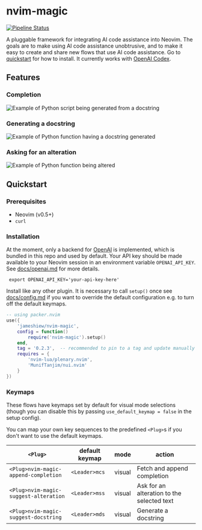 # nvim-magic

[![Pipeline Status](https://gitlab.com/jameshiew/nvim-magic/badges/master/pipeline.svg)](https://gitlab.com/jameshiew/nvim-magic/-/pipelines)

A pluggable framework for integrating AI code assistance into Neovim. The goals are to make using AI code assistance unobtrusive, and to make it easy to create and share new flows that use AI code assistance. Go to [quickstart](#quickstart) for how to install. It currently works with [OpenAI Codex](https://openai.com/blog/openai-codex/).

## Features

### Completion

<img 
	alt='Example of Python script being generated from a docstring'
	src='docs/gifs/completion.gif'
	/>

### Generating a docstring

<img 
	alt='Example of Python function having a docstring generated'
	src='docs/gifs/docstring.gif'
	/>

### Asking for an alteration

<img 
	alt='Example of Python function being altered'
	src='docs/gifs/suggest.gif'
	/>

## Quickstart

### Prerequisites

- Neovim (v0.5+)
- `curl`

### Installation

At the moment, only a backend for [OpenAI](https://beta.openai.com/) is implemented, which is bundled in this repo and used by default. Your API key should be made available to your Neovim session in an environment variable `OPENAI_API_KEY`. See [docs/openai.md](docs/openai.md) for more details.

```shell
 export OPENAI_API_KEY='your-api-key-here'
```

Install like any other plugin. It is necessary to call `setup()` once see [docs/config.md](docs/config.md) if you want to override the default configuration e.g. to turn off the default keymaps.

```lua
-- using packer.nvim
use({
	'jameshiew/nvim-magic',
	config = function()
		require('nvim-magic').setup()
	end,
	tag = '0.2.3',  -- recommended to pin to a tag and update manually as there may be breaking changes
	requires = {
		'nvim-lua/plenary.nvim',
		'MunifTanjim/nui.nvim'
	}
})
```

### Keymaps

These flows have keymaps set by default for visual mode selections (though you can disable this by passing `use_default_keymap = false` in the setup config).

You can map your own key sequences to the predefined `<Plug>`s if you don't want to use the default keymaps.

| `<Plug>`                              | default keymap | mode   | action                                     |
| ------------------------------------- | -------------- | ------ | ------------------------------------------ |
| `<Plug>nvim-magic-append-completion`  | `<Leader>mcs`  | visual | Fetch and append completion                |
| `<Plug>nvim-magic-suggest-alteration` | `<Leader>mss`  | visual | Ask for an alteration to the selected text |
| `<Plug>nvim-magic-suggest-docstring`  | `<Leader>mds`  | visual | Generate a docstring                       |
